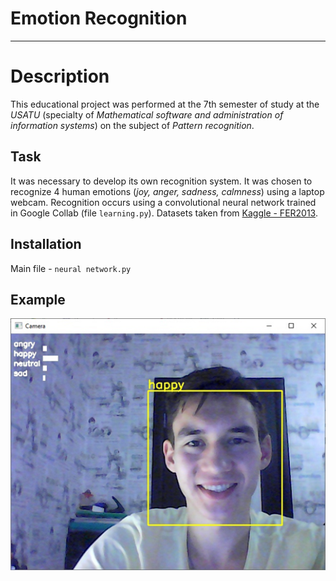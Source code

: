 # Emotion Recognition
___
# Description
This educational project was performed at the 7th semester of study at the _USATU_ (specialty of _Mathematical software and administration of information systems_) on the subject of _Pattern recognition_.

## Task
It was necessary to develop its own recognition system. It was chosen to recognize 4 human emotions (_joy, anger, sadness, calmness_) using a laptop webcam.
Recognition occurs using a convolutional neural network trained in Google Collab (file `learning.py`).
Datasets taken from [Kaggle - FER2013](https://www.kaggle.com/datasets/msambare/fer2013).

## Installation
Main file - `neural network.py`

## Example

![happy](example.png)